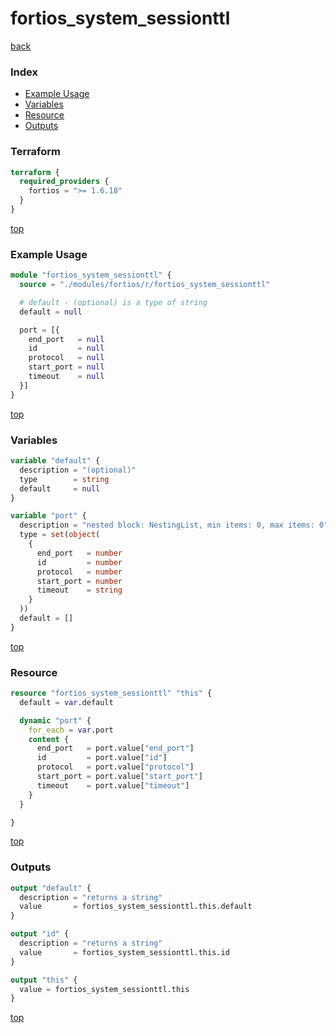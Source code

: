 # fortios_system_sessionttl

[back](../fortios.md)

### Index

- [Example Usage](#example-usage)
- [Variables](#variables)
- [Resource](#resource)
- [Outputs](#outputs)

### Terraform

```terraform
terraform {
  required_providers {
    fortios = ">= 1.6.18"
  }
}
```

[top](#index)

### Example Usage

```terraform
module "fortios_system_sessionttl" {
  source = "./modules/fortios/r/fortios_system_sessionttl"

  # default - (optional) is a type of string
  default = null

  port = [{
    end_port   = null
    id         = null
    protocol   = null
    start_port = null
    timeout    = null
  }]
}
```

[top](#index)

### Variables

```terraform
variable "default" {
  description = "(optional)"
  type        = string
  default     = null
}

variable "port" {
  description = "nested block: NestingList, min items: 0, max items: 0"
  type = set(object(
    {
      end_port   = number
      id         = number
      protocol   = number
      start_port = number
      timeout    = string
    }
  ))
  default = []
}
```

[top](#index)

### Resource

```terraform
resource "fortios_system_sessionttl" "this" {
  default = var.default

  dynamic "port" {
    for_each = var.port
    content {
      end_port   = port.value["end_port"]
      id         = port.value["id"]
      protocol   = port.value["protocol"]
      start_port = port.value["start_port"]
      timeout    = port.value["timeout"]
    }
  }

}
```

[top](#index)

### Outputs

```terraform
output "default" {
  description = "returns a string"
  value       = fortios_system_sessionttl.this.default
}

output "id" {
  description = "returns a string"
  value       = fortios_system_sessionttl.this.id
}

output "this" {
  value = fortios_system_sessionttl.this
}
```

[top](#index)